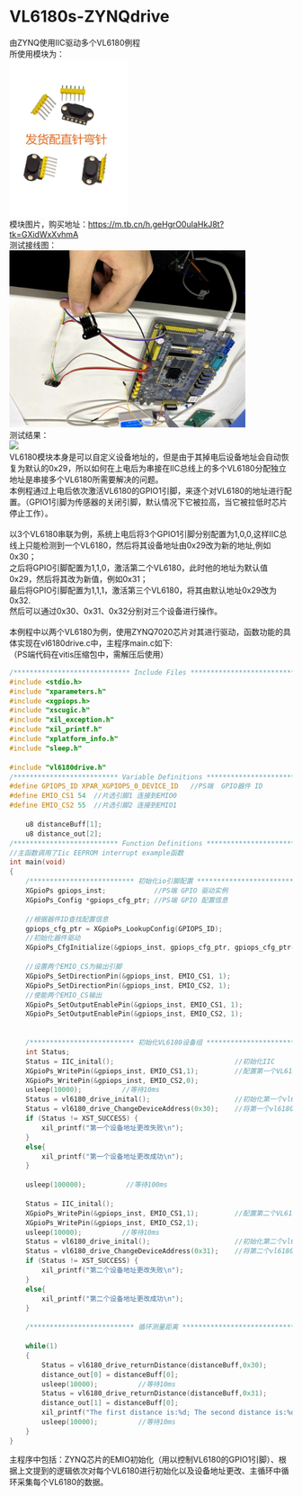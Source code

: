 # VL6180s-ZYNQdrive
由ZYNQ使用IIC驱动多个VL6180例程<br>
所使用模块为：<br>
<img src="picture/IMG_2154.JPG" width="210px"><br>
模块图片，购买地址：https://m.tb.cn/h.geHgrO0uIaHkJ8t?tk=GXidWxXvhmA<br>
测试接线图：<br>
<img src="picture/VL6180设备组ZYNQ驱动测试-11.jpg" align = “middle” width="420px"><br>
测试结果：<br>
<img src="picture/VL6180设备组ZYNQ驱动测试-21.jpg" align = “middle” width="420px"><br>
VL6180模块本身是可以自定义设备地址的，但是由于其掉电后设备地址会自动恢复为默认的0x29，所以如何在上电后为串接在IIC总线上的多个VL6180分配独立地址是串接多个VL6180所需要解决的问题。<br>
本例程通过上电后依次激活VL6180的GPIO1引脚，来逐个对VL6180的地址进行配置。（GPIO1引脚为传感器的关闭引脚，默认情况下它被拉高，当它被拉低时芯片停止工作）。<br>
<br>
以3个VL6180串联为例，系统上电后将3个GPIO1引脚分别配置为1,0,0,这样IIC总线上只能检测到一个VL6180，然后将其设备地址由0x29改为新的地址,例如0x30；<br>
之后将GPIO引脚配置为1,1,0，激活第二个VL6180，此时他的地址为默认值0x29，然后将其改为新值，例如0x31；<br>
最后将GPIO引脚配置为1,1,1，激活第三个VL6180，将其由默认地址0x29改为0x32.<br>
然后可以通过0x30、0x31、0x32分别对三个设备进行操作。<br>
<br>
本例程中以两个VL6180为例，使用ZYNQ7020芯片对其进行驱动，函数功能的具体实现在vl6180drive.c中，主程序main.c如下:<br>
（PS端代码在vitis压缩包中，需解压后使用）<br>
```c
/***************************** Include Files *********************************/
#include <stdio.h>
#include "xparameters.h"
#include <xgpiops.h>
#include "xscugic.h"
#include "xil_exception.h"
#include "xil_printf.h"
#include "xplatform_info.h"
#include "sleep.h"

#include "vl6180drive.h"
/************************** Variable Definitions *****************************/
#define GPIOPS_ID XPAR_XGPIOPS_0_DEVICE_ID   //PS端  GPIO器件 ID
#define EMIO_CS1 54  //片选引脚1 连接到EMIO0
#define EMIO_CS2 55  //片选引脚2 连接到EMIO1

	u8 distanceBuff[1];
	u8 distance_out[2];
/************************** Function Definitions *****************************/
//主函数调用了Iic EEPROM interrupt example函数
int main(void)
{
	/************************** 初始化io引脚配置 *****************************/
    XGpioPs gpiops_inst;            //PS端 GPIO 驱动实例
    XGpioPs_Config *gpiops_cfg_ptr; //PS端 GPIO 配置信息

    //根据器件ID查找配置信息
    gpiops_cfg_ptr = XGpioPs_LookupConfig(GPIOPS_ID);
    //初始化器件驱动
    XGpioPs_CfgInitialize(&gpiops_inst, gpiops_cfg_ptr, gpiops_cfg_ptr->BaseAddr);

    //设置两个EMIO_CS为输出引脚
    XGpioPs_SetDirectionPin(&gpiops_inst, EMIO_CS1, 1);
    XGpioPs_SetDirectionPin(&gpiops_inst, EMIO_CS2, 1);
    //使能两个EMIO_CS输出
    XGpioPs_SetOutputEnablePin(&gpiops_inst, EMIO_CS1, 1);
    XGpioPs_SetOutputEnablePin(&gpiops_inst, EMIO_CS2, 1);


    /************************** 初始化VL6180设备组 *****************************/
	int Status;
	Status = IIC_inital();								//初始化IIC
	XGpioPs_WritePin(&gpiops_inst, EMIO_CS1,1);			//配置第一个VL6180
	XGpioPs_WritePin(&gpiops_inst, EMIO_CS2,0);
	usleep(10000);          //等待10ms
	Status = vl6180_drive_inital();						//初始化第一个vl6180
	Status = vl6180_drive_ChangeDeviceAddress(0x30);	//将第一个vl6180的设备地址由默认值改为新值
	if (Status != XST_SUCCESS) {
		xil_printf("第一个设备地址更改失败\n");
	}
	else{
		xil_printf("第一个设备地址更改成功\n");
	}

	usleep(100000);          //等待100ms

	Status = IIC_inital();
	XGpioPs_WritePin(&gpiops_inst, EMIO_CS1,1);			//配置第二个VL6180
	XGpioPs_WritePin(&gpiops_inst, EMIO_CS2,1);
	usleep(10000);          //等待10ms
	Status = vl6180_drive_inital();						//初始化第二个vl6180
	Status = vl6180_drive_ChangeDeviceAddress(0x31);	//将第二个vl6180的设备地址由默认值改为新值
	if (Status != XST_SUCCESS) {
		xil_printf("第二个设备地址更改失败\n");
	}
	else{
		xil_printf("第二个设备地址更改成功\n");
	}

	/************************** 循环测量距离 *****************************/

	while(1)
	{
		Status = vl6180_drive_returnDistance(distanceBuff,0x30);
		distance_out[0] = distanceBuff[0];
		usleep(10000);          //等待10ms
		Status = vl6180_drive_returnDistance(distanceBuff,0x31);
		distance_out[1] = distanceBuff[0];
		xil_printf("The first distance is:%d; The second distance is:%d\n",distance_out[0],distance_out[1]);
		usleep(10000);          //等待10ms
	}
}
```
主程序中包括：ZYNQ芯片的EMIO初始化（用以控制VL6180的GPIO1引脚）、根据上文提到的逻辑依次对每个VL6180进行初始化以及设备地址更改、主循环中循环采集每个VL6180的数据。<br>
<br>
